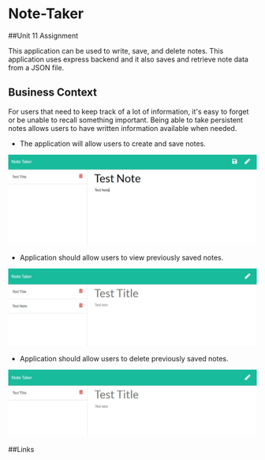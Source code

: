 # Note-Taker
##Unit 11 Assignment



This application can be used to write, save, and delete notes. This application uses express backend and it also saves and retrieve note data from a JSON file.


## Business Context

For users that need to keep track of a lot of information, it's easy to forget or be unable to recall something important. Being able to take persistent notes allows users to have written information available when needed.

 * The application will allow users to create and save notes.

![Create](./Readme/testnote.JPG)

 * Application should allow users to view previously saved notes.

![View](./Readme/viewnote.JPG)

 * Application should allow users to delete previously saved notes.

![Delete](./Readme/delete.JPG)


##Links

